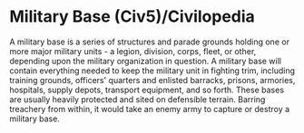 # Military Base (Civ5)/Civilopedia

A military base is a series of structures and parade grounds holding one or more major military units - a legion, division, corps, fleet, or other, depending upon the military organization in question. A military base will contain everything needed to keep the military unit in fighting trim, including training grounds, officers' quarters and enlisted barracks, prisons, armories, hospitals, supply depots, transport equipment, and so forth. These bases are usually heavily protected and sited on defensible terrain. Barring treachery from within, it would take an enemy army to capture or destroy a military base.